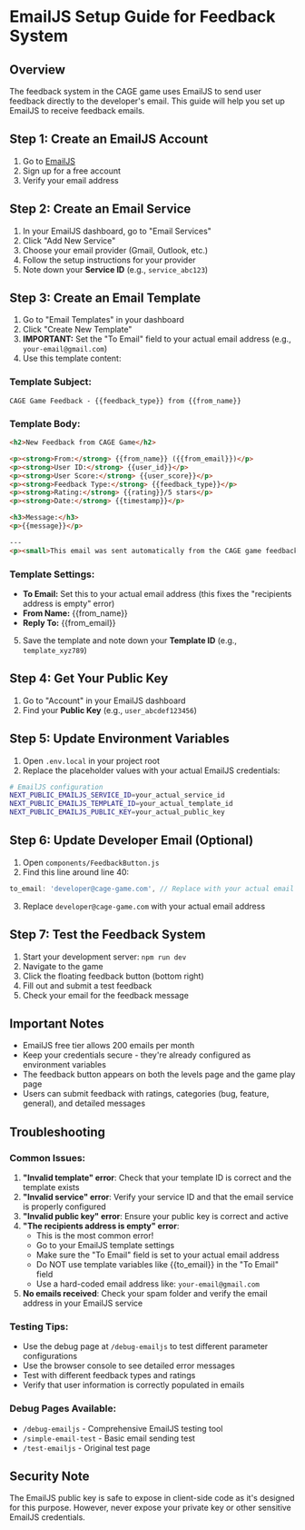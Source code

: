 # EmailJS Setup Guide for Feedback System

## Overview
The feedback system in the CAGE game uses EmailJS to send user feedback directly to the developer's email. This guide will help you set up EmailJS to receive feedback emails.

## Step 1: Create an EmailJS Account

1. Go to [EmailJS](https://www.emailjs.com/)
2. Sign up for a free account
3. Verify your email address

## Step 2: Create an Email Service

1. In your EmailJS dashboard, go to "Email Services"
2. Click "Add New Service"
3. Choose your email provider (Gmail, Outlook, etc.)
4. Follow the setup instructions for your provider
5. Note down your **Service ID** (e.g., `service_abc123`)

## Step 3: Create an Email Template

1. Go to "Email Templates" in your dashboard
2. Click "Create New Template"
3. **IMPORTANT:** Set the "To Email" field to your actual email address (e.g., `your-email@gmail.com`)
4. Use this template content:

### Template Subject:
```
CAGE Game Feedback - {{feedback_type}} from {{from_name}}
```

### Template Body:
```html
<h2>New Feedback from CAGE Game</h2>

<p><strong>From:</strong> {{from_name}} ({{from_email}})</p>
<p><strong>User ID:</strong> {{user_id}}</p>
<p><strong>User Score:</strong> {{user_score}}</p>
<p><strong>Feedback Type:</strong> {{feedback_type}}</p>
<p><strong>Rating:</strong> {{rating}}/5 stars</p>
<p><strong>Date:</strong> {{timestamp}}</p>

<h3>Message:</h3>
<p>{{message}}</p>

---
<p><small>This email was sent automatically from the CAGE game feedback system.</small></p>
```

### Template Settings:
- **To Email:** Set this to your actual email address (this fixes the "recipients address is empty" error)
- **From Name:** {{from_name}}
- **Reply To:** {{from_email}}

5. Save the template and note down your **Template ID** (e.g., `template_xyz789`)

## Step 4: Get Your Public Key

1. Go to "Account" in your EmailJS dashboard
2. Find your **Public Key** (e.g., `user_abcdef123456`)

## Step 5: Update Environment Variables

1. Open `.env.local` in your project root
2. Replace the placeholder values with your actual EmailJS credentials:

```bash
# EmailJS configuration
NEXT_PUBLIC_EMAILJS_SERVICE_ID=your_actual_service_id
NEXT_PUBLIC_EMAILJS_TEMPLATE_ID=your_actual_template_id
NEXT_PUBLIC_EMAILJS_PUBLIC_KEY=your_actual_public_key
```

## Step 6: Update Developer Email (Optional)

1. Open `components/FeedbackButton.js`
2. Find this line around line 40:
```javascript
to_email: 'developer@cage-game.com', // Replace with your actual email
```
3. Replace `developer@cage-game.com` with your actual email address

## Step 7: Test the Feedback System

1. Start your development server: `npm run dev`
2. Navigate to the game
3. Click the floating feedback button (bottom right)
4. Fill out and submit a test feedback
5. Check your email for the feedback message

## Important Notes

- EmailJS free tier allows 200 emails per month
- Keep your credentials secure - they're already configured as environment variables
- The feedback button appears on both the levels page and the game play page
- Users can submit feedback with ratings, categories (bug, feature, general), and detailed messages

## Troubleshooting

### Common Issues:

1. **"Invalid template" error**: Check that your template ID is correct and the template exists
2. **"Invalid service" error**: Verify your service ID and that the email service is properly configured
3. **"Invalid public key" error**: Ensure your public key is correct and active
4. **"The recipients address is empty" error**: 
   - This is the most common error!
   - Go to your EmailJS template settings
   - Make sure the "To Email" field is set to your actual email address
   - Do NOT use template variables like {{to_email}} in the "To Email" field
   - Use a hard-coded email address like: `your-email@gmail.com`
5. **No emails received**: Check your spam folder and verify the email address in your EmailJS service

### Testing Tips:

- Use the debug page at `/debug-emailjs` to test different parameter configurations
- Use the browser console to see detailed error messages
- Test with different feedback types and ratings
- Verify that user information is correctly populated in emails

### Debug Pages Available:

- `/debug-emailjs` - Comprehensive EmailJS testing tool
- `/simple-email-test` - Basic email sending test
- `/test-emailjs` - Original test page

## Security Note

The EmailJS public key is safe to expose in client-side code as it's designed for this purpose. However, never expose your private key or other sensitive EmailJS credentials.
